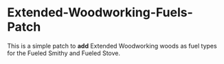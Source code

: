 # Extended-Woodworking-Fuels-Patch

This is a simple patch to **add** Extended Woodworking woods as fuel types for the Fueled Smithy and Fueled Stove.
